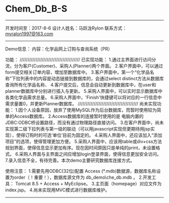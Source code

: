 # Chem_Db_B-S
**************************************
开发时间至：2017-8-6
设计人姓名：马跃泷Rylon
联系方式：myralon1997@163.com
**************************************
Demo信息：
内容：化学品网上订购与查询系统（PR）

功能：
//////////////////////////////////////
已实现功能：
1.通过主界面进行访问分流，分为客户(Customer)、采购人(Planner)两个界面。
2.客户界面中，可以通过form提交相关订单内容，增加至数据库中。
3.客户界面中，第一个“化学品名称”下拉列表中的内容是动态链接到数据库的，会通过select distinct方法从数据库查询所有化学品名称、
4.客户提交后，信息会自动更新到数据库中，在user和planner数据库中分别进行插入与更新。
5.采购人界面中，可以实时显示数据库中各类化学品需求总量。
6.采购人界面中，'Finish'快捷键可以将对应的一行信息中需求量置0，并更新Planner数据库。
//////////////////////////////////////
尚未实现功能：
1.因个人设备原因，放弃了使用MySQL作为后台数据库，而暂时使用较为简单的Access数据库。
2.Access数据库的连接暂时使用的是 电脑内置的JDBC:ODBC桥设置路径，而没有通过物理路径直接访问。 
3.在客户界面中，尚未实现第二级下拉列表与第一级的联动（可以用javascript实现但更期待用jsp实现），使得订购时的可选‘单位’目前为固定的。
4.采购人界面中，还应该加入“添加项目”的选项，使得管理更加方便。
5.采购人界面中，应该用table或div+css方法规划界面，使得信息显示更加有序。现在因时间原因只是单纯的print，未设置格式。
6.采购人界面与主界面之间应增加login登录界面，使得信息更加安全访问。
7.录入信息不全，有待完善。本次demo主要研究数据库连接方式。

使用注意：
1.需要先用ODBC(32位)配置 Access (*.mdb)数据源，数据库名称设置为order（！重要！），数据库源文件为 db_demo\che_db.mdb 。
2.开发工具： Tomcat 8.5 + Access + MyEclipse。
3.主页面（homepage）对应文件为index.jsp。
4.尚未实现用MVC模式进行数据库维护。
*************************************** 
